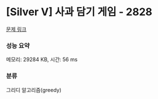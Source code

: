 # [Silver V] 사과 담기 게임 - 2828 

[문제 링크](https://www.acmicpc.net/problem/2828) 

### 성능 요약

메모리: 29284 KB, 시간: 56 ms

### 분류

그리디 알고리즘(greedy)

